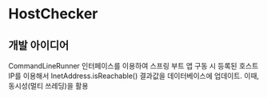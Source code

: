 # HostChecker

## 개발 아이디어 

CommandLineRunner 인터페이스를 이용하여 스프링 부트 앱 구동 시 등록된 호스트 IP를 이용해서 
InetAddress.isReachable() 결과값을 데이터베이스에 업데이트. 이때, 동시성(멀티 쓰레딩)을 활용